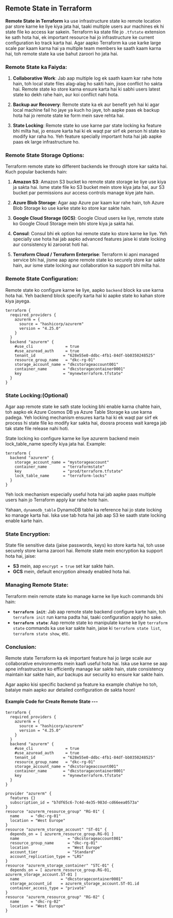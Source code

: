 ## Remote State in Terraform

**Remote State in Terraform** ka use infrastructure state ko remote location par store karne ke liye kiya jata hai, taaki multiple users aur machines ek hi state file ko access kar sakein. Terraform ka state file jo `.tfstate` extension ke sath hota hai, ek important resource hai jo infrastructure ke current configuration ko track karta hai. Agar aapko Terraform ka use karke large scale par kaam karna hai ya multiple team members ke saath kaam karna hai, toh remote state ka use bahut zaroori ho jata hai.

### Remote State ka Faiyda:

1. **Collaborative Work**:
   Jab aap multiple log ek saath kaam kar rahe hote hain, toh local state files alag-alag ho sakti hain, jisse conflict ho sakta hai. Remote state ko store karna ensure karta hai ki sabhi users latest state ko dekh rahe hain, aur koi conflict nahi hota.

2. **Backup aur Recovery**:
   Remote state ka ek aur benefit yeh hai ki agar local machine fail ho jaye ya kuch ho jaye, toh aapke paas ek backup hota hai jo remote state ke form mein save rehta hai.

3. **State Locking**:
   Remote state ko use karne par state locking ka feature bhi milta hai, jo ensure karta hai ki ek waqt par sirf ek person hi state ko modify kar raha ho. Yeh feature specially important hota hai jab aapke paas ek large infrastructure ho.

### Remote State Storage Options:

Terraform remote state ko different backends ke through store kar sakta hai. Kuch popular backends hain:

1. **Amazon S3**:
   Amazon S3 bucket ko remote state storage ke liye use kiya ja sakta hai. Isme state file ko S3 bucket mein store kiya jata hai, aur S3 bucket par permissions aur access controls manage kiye jate hain.

2. **Azure Blob Storage**:
   Agar aap Azure par kaam kar rahe hain, toh Azure Blob Storage ko use karke state ko store kar sakte hain.

3. **Google Cloud Storage (GCS)**:
   Google Cloud users ke liye, remote state ko Google Cloud Storage mein bhi store kiya ja sakta hai.

4. **Consul**:
   Consul bhi ek option hai remote state ko store karne ke liye. Yeh specially use hota hai jab aapko advanced features jaise ki state locking aur consistency ki zaroorat hoti hai.

5. **Terraform Cloud / Terraform Enterprise**:
   Terraform ki apni managed service bhi hai, jisme aap apne remote state ko securely store kar sakte hain, aur isme state locking aur collaboration ka support bhi milta hai.

### Remote State Configuration:

Remote state ko configure karne ke liye, aapko `backend` block ka use karna hota hai. Yeh backend block specify karta hai ki aapke state ko kahan store kiya jayega.
```
terraform {
  required_providers {
    azurerm = {
      source = "hashicorp/azurerm"
      version = "4.25.0"
    }
  }
  backend "azurerm" {
    #use_cli              = true                                    
    #use_azuread_auth     = true                                    
    tenant_id            = "628e55e0-ddbc-4fb1-84df-bb0350248525"  
    resource_group_name   = "dkc-rg-01"
    storage_account_name = "dkcstorageaccount001"                              
    container_name       = "dkcstoragecontainer0001"                              
    key                  = "mynewterraform.tfstate"               
  }
}
```

### State Locking:(Optional)

Agar aap remote state ke sath state locking bhi enable karna chahte hain, toh aapko ek Azure Cosmos DB ya Azure Table Storage ka use karna padega. Yeh locking mechanism ensures karta hai ki ek waqt par sirf ek process hi state file ko modify kar sakta hai, doosra process wait karega jab tak state file release nahi hoti.

State locking ko configure karne ke liye azurerm backend mein lock_table_name specify kiya jata hai. Example:
```
terraform {
  backend "azurerm" {
    storage_account_name = "mystorageaccount"
    container_name       = "terraformstate"
    key                  = "prod/terraform.tfstate"
    lock_table_name      = "terraform-locks"
  }
}
```
Yeh lock mechanism especially useful hota hai jab aapke paas multiple users hain jo Terraform apply kar rahe hote hain.


Yahaan, `dynamodb_table` DynamoDB table ka reference hai jo state locking ko manage karta hai. Iska use tab hota hai jab aap S3 ke saath state locking enable karte hain.

### State Encryption:

State file sensitive data (jaise passwords, keys) ko store karta hai, toh usse securely store karna zaroori hai. Remote state mein encryption ka support hota hai, jaise:
- **S3** mein, aap `encrypt = true` set kar sakte hain.
- **GCS** mein, default encryption already enabled hota hai.

### Managing Remote State:
Terraform mein remote state ko manage karne ke liye kuch commands bhi hain:
- **`terraform init`**: Jab aap remote state backend configure karte hain, toh `terraform init` run karna padta hai, taaki configuration apply ho sake.
- **`terraform state`**: Aap remote state ko manipulate karne ke liye `terraform state` commands ka use kar sakte hain, jaise ki `terraform state list`, `terraform state show`, etc.

### Conclusion:
Remote state Terraform ka ek important feature hai jo large scale aur collaborative environments mein kaafi useful hota hai. Iska use karne se aap apne infrastructure ko efficiently manage kar sakte hain, state consistency maintain kar sakte hain, aur backups aur security ko ensure kar sakte hain.

Agar aapko kisi specific backend ya feature ka example chahiye ho toh, bataiye main aapko aur detailed configuration de sakta hoon!

#### Example Code for Create Remote State ---

```
terraform {
  required_providers {
    azurerm = {
      source = "hashicorp/azurerm"
      version = "4.25.0"
    }
  }
  backend "azurerm" {
    #use_cli              = true                                    
    #use_azuread_auth     = true                                    
    tenant_id            = "628e55e0-ddbc-4fb1-84df-bb0350248525"  
    resource_group_name   = "dkc-rg-01"
    storage_account_name = "dkcstorageaccount001"                              
    container_name       = "dkcstoragecontainer0001"                              
    key                  = "mynewterraform.tfstate"               
  }
}

provider "azurerm" {
  features {}
  subscription_id = "b7df65c6-7c4d-4e35-983d-cd66eea0573a"
}
resource "azurerm_resource_group" "RG-01" {
  name     = "dkc-rg-01"
  location = "West Europe"
}
resource "azurerm_storage_account" "ST-01" {
  depends_on = [ azurerm_resource_group.RG-01 ]
  name                     = "dkcstorageaccount001"
  resource_group_name      = "dkc-rg-01"
  location                 = "West Europe"
  account_tier             = "Standard"
  account_replication_type = "LRS"
}
resource "azurerm_storage_container" "STC-01" {
  depends_on = [ azurerm_resource_group.RG-01, azurerm_storage_account.ST-01 ]
  name                  = "dkcstoragecontainer0001"
  storage_account_id    = azurerm_storage_account.ST-01.id
  container_access_type = "private"
}
resource "azurerm_resource_group" "RG-02" {
  name     = "dkc-rg-02"
  location = "West Europe"
}
```
